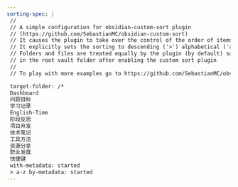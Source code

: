 ```yaml
---
sorting-spec: |
 //
 // A simple configuration for obsidian-custom-sort plugin
 // (https://github.com/SebastianMC/obsidian-custom-sort)
 // It causes the plugin to take over the control of the order of items in the root folder ('/') of the vault
 // It explicitly sets the sorting to descending ('>') alphabetical ('a-z')
 // Folders and files are treated equally by the plugin (by default) so expect them intermixed
 // in the root vault folder after enabling the custom sort plugin
 // 
 // To play with more examples go to https://github.com/SebastianMC/obsidian-custom-sort#readme

 target-folder: /*
 Dashboard
 问题目标
 学习记录
 English-Time
 阶段反思
 项目开发
 技术笔记
 工具方法
 资源分享
 职业发展
 快捷键
 with-metadata: started
 > a-z by-metadata: started
---
```

